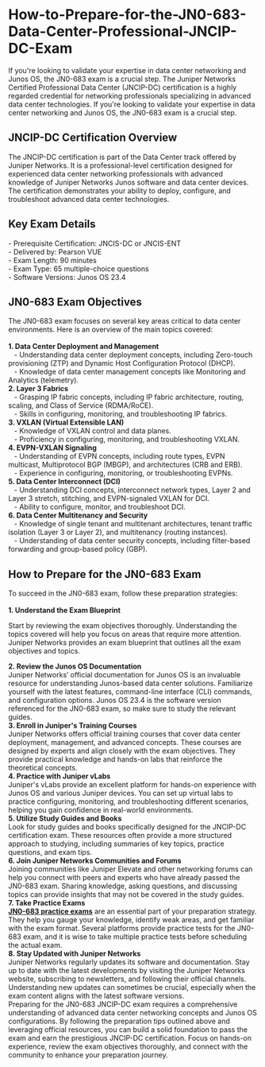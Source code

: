 # How-to-Prepare-for-the-JN0-683-Data-Center-Professional-JNCIP-DC-Exam
 If you're looking to validate your expertise in data center networking and Junos OS, the JN0-683 exam is a crucial step. 
The Juniper Networks Certified Professional Data Center (JNCIP-DC) certification is a highly regarded credential for networking professionals specializing in advanced data center technologies. If you're looking to validate your expertise in data center networking and Junos OS, the JN0-683 exam is a crucial step.&nbsp;<br />
<h2>
	JNCIP-DC Certification Overview
</h2>
The JNCIP-DC certification is part of the Data Center track offered by Juniper Networks. It is a professional-level certification designed for experienced data center networking professionals with advanced knowledge of Juniper Networks Junos software and data center devices. The certification demonstrates your ability to deploy, configure, and troubleshoot advanced data center technologies.<br />
<h2>
	Key Exam Details
</h2>
- Prerequisite Certification: JNCIS-DC or JNCIS-ENT<br />
- Delivered by: Pearson VUE<br />
- Exam Length: 90 minutes<br />
- Exam Type: 65 multiple-choice questions<br />
- Software Versions: Junos OS 23.4<br />
<h2>
	JN0-683 Exam Objectives
</h2>
The JN0-683 exam focuses on several key areas critical to data center environments. Here is an overview of the main topics covered:<br />
<br />
<strong>1. Data Center Deployment and Management</strong><br />
&nbsp; &nbsp;- Understanding data center deployment concepts, including Zero-touch provisioning (ZTP) and Dynamic Host Configuration Protocol (DHCP).<br />
&nbsp; &nbsp;- Knowledge of data center management concepts like Monitoring and Analytics (telemetry).<br />
<strong>2. Layer 3 Fabrics</strong><br />
&nbsp; &nbsp;- Grasping IP fabric concepts, including IP fabric architecture, routing, scaling, and Class of Service (RDMA/RoCE).<br />
&nbsp; &nbsp;- Skills in configuring, monitoring, and troubleshooting IP fabrics.<br />
<strong>3. VXLAN (Virtual Extensible LAN)</strong><br />
&nbsp; &nbsp;- Knowledge of VXLAN control and data planes.<br />
&nbsp; &nbsp;- Proficiency in configuring, monitoring, and troubleshooting VXLAN.<br />
<strong>4. EVPN-VXLAN Signaling</strong><br />
&nbsp; &nbsp;- Understanding of EVPN concepts, including route types, EVPN multicast, Multiprotocol BGP (MBGP), and architectures (CRB and ERB).<br />
&nbsp; &nbsp;- Experience in configuring, monitoring, or troubleshooting EVPNs.<br />
<strong>5. Data Center Interconnect (DCI)</strong><br />
&nbsp; &nbsp;- Understanding DCI concepts, interconnect network types, Layer 2 and Layer 3 stretch, stitching, and EVPN-signaled VXLAN for DCI.<br />
&nbsp; &nbsp;- Ability to configure, monitor, and troubleshoot DCI.<br />
<strong>6. Data Center Multitenancy and Security</strong><br />
&nbsp; &nbsp;- Knowledge of single tenant and multitenant architectures, tenant traffic isolation (Layer 3 or Layer 2), and multitenancy (routing instances).<br />
&nbsp; &nbsp;- Understanding of data center security concepts, including filter-based forwarding and group-based policy (GBP).<br />
<h2>
	How to Prepare for the JN0-683 Exam
</h2>
To succeed in the JN0-683 exam, follow these preparation strategies:<br />
<br />
<strong>1. Understand the Exam Blueprint</strong><br />
<p>
	Start by reviewing the exam objectives thoroughly. Understanding the topics covered will help you focus on areas that require more attention. Juniper Networks provides an exam blueprint that outlines all the exam objectives and topics.
</p>
<strong>2. Review the Junos OS Documentation</strong><br />
Juniper Networks’ official documentation for Junos OS is an invaluable resource for understanding Junos-based data center solutions. Familiarize yourself with the latest features, command-line interface (CLI) commands, and configuration options. Junos OS 23.4 is the software version referenced for the JN0-683 exam, so make sure to study the relevant guides.<br />
<strong>3. Enroll in Juniper's Training Courses</strong><br />
Juniper Networks offers official training courses that cover data center deployment, management, and advanced concepts. These courses are designed by experts and align closely with the exam objectives. They provide practical knowledge and hands-on labs that reinforce the theoretical concepts.<br />
<strong>4. Practice with Juniper vLabs</strong><br />
Juniper's vLabs provide an excellent platform for hands-on experience with Junos OS and various Juniper devices. You can set up virtual labs to practice configuring, monitoring, and troubleshooting different scenarios, helping you gain confidence in real-world environments.<br />
<strong>5. Utilize Study Guides and Books</strong><br />
Look for study guides and books specifically designed for the JNCIP-DC certification exam. These resources often provide a more structured approach to studying, including summaries of key topics, practice questions, and exam tips.<br />
<strong>6. Join Juniper Networks Communities and Forums</strong><br />
Joining communities like Juniper Elevate and other networking forums can help you connect with peers and experts who have already passed the JN0-683 exam. Sharing knowledge, asking questions, and discussing topics can provide insights that may not be covered in the study guides.<br />
<strong>7. Take Practice Exams</strong><br />
<strong><a href="https://www.dumpsinfo.com/exam/jn0-683/" target="_blank">JN0-683 practice exams</a></strong> are an essential part of your preparation strategy. They help you gauge your knowledge, identify weak areas, and get familiar with the exam format. Several platforms provide practice tests for the JN0-683 exam, and it is wise to take multiple practice tests before scheduling the actual exam.<br />
<strong>8. Stay Updated with Juniper Networks</strong><br />
Juniper Networks regularly updates its software and documentation. Stay up to date with the latest developments by visiting the Juniper Networks website, subscribing to newsletters, and following their official channels. Understanding new updates can sometimes be crucial, especially when the exam content aligns with the latest software versions.<br />
Preparing for the JN0-683 JNCIP-DC exam requires a comprehensive understanding of advanced data center networking concepts and Junos OS configurations. By following the preparation tips outlined above and leveraging official resources, you can build a solid foundation to pass the exam and earn the prestigious JNCIP-DC certification. Focus on hands-on experience, review the exam objectives thoroughly, and connect with the community to enhance your preparation journey.&nbsp;<br />
